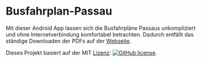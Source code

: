 # Busfahrplan-Passau
Mit dieser Android App lassen sich die Busfahrpläne Passaus unkompliziert und ohne Internetverbindung komfortabel betrachten. Dadurch entfällt das ständige Downloaden der PDFs auf der [Webseite](https://www.stadtwerke-passau.de/bus-parken/busfahrplaene/haltestellen-fahrplaene.html).

Dieses Projekt basiert auf der MIT [Lizenz](https://github.com/RobTain/Busfahrplan-Passau/blob/master/LICENSE.md): 
[![GitHub license](https://img.shields.io/hexpm/l/plug.svg)](https://github.com/RobTain/Busfahrplan-Passau). 


